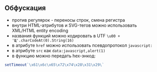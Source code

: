 ## Обфускация

- против регулярок - переносы строк, смена регистра
- внутри HTML-атрибутов и SVG-тегов можно использовать XML/HTML entity encoding
- названия функций можно кодировать в UTF  `\u00 + 'Щ'.charCodeAt(0).String(16)`
- в атрибуте `href` можно использовать псевдопротокол `javascript:`
- в атрибуте `src` как `data:javascript,alert(1)`
- в функцию можно передать hex-энкод:

```js
setTimeout`\x61\x6c\x65\x72\x74\x28\x31\x29\` 
```
